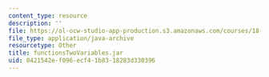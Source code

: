 ```yaml
---
content_type: resource
description: ''
file: https://ol-ocw-studio-app-production.s3.amazonaws.com/courses/18-02sc-multivariable-calculus-fall-2010/0421542ef096ecf41b8318283d330396_functionsTwoVariables.jar
file_type: application/java-archive
resourcetype: Other
title: functionsTwoVariables.jar
uid: 0421542e-f096-ecf4-1b83-18283d330396
---
```

